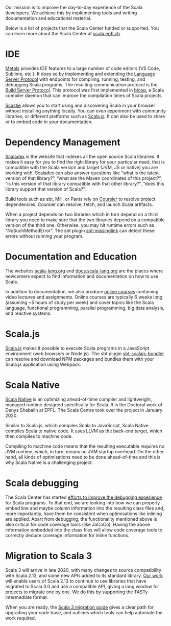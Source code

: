 Our mission is to improve the day-to-day experience of the Scala developers. We achieve this by implementing tools and writing documentation and educational material.

Below is a list of projects that the Scala Center funded or supported. You can learn more about the Scala Center at [scala.epfl.ch](https://scala.epfl.ch).

# IDE

[Metals](https://scalameta.org/metals/) provides IDE features to a large number of code editors (VS Code, Sublime, etc.). It does so by implementing and extending the [Language Server Protocol](https://microsoft.github.io/language-server-protocol/) with endpoints for compiling, running, testing, and debugging Scala programs. The resulting communication protocol is the [Build Server Protocol](https://build-server-protocol.github.io/). This protocol was first implemented in [bloop](https://scalacenter.github.io/bloop/), a Scala compiler daemon that can improve the compilation times of Scala projects.

[Scastie](https://scastie.scala-lang.org/) allows you to start using and discovering Scala in your browser without installing anything locally. You can even experiment with community libraries, or different platforms such as [Scala.js](https://www.scala-js.org/). It can also be used to share or to embed code in your documentation.

# Dependency Management

[Scaladex](https://index.scala-lang.org/) is the website that indexes all the open source Scala libraries. It makes it easy for you to find the right library for your particular need, that is compatible with the Scala version and target (JVM, JS or native) you are working with. Scaladex can also answer questions like “what is the latest version of that library?”, “what are the Maven coordinates of this project?”, “is this version of that library compatible with that other library?”, “does this library support that version of Scala?”.

Build tools such as sbt, Mill, or Pants rely on [Coursier](https://get-coursier.io/) to resolve project dependencies. Coursier can resolve, fetch, and launch Scala artifacts.

When a project depends on two libraries which in turn depend on a third library you need to make sure that the two libraries depend on a compatible version of the third one. Otherwise, you may hit runtime errors such as “NoSuchMethodError”. The sbt plugin [sbt-missinglink](https://github.com/scalacenter/sbt-missinglink) can detect these errors without running your program.

# Documentation and Education

The websites [scala-lang.org](https://www.scala-lang.org/) and [docs.scala-lang.org](https://docs.scala-lang.org/) are the places where newcomers expect to find information and documentation on how to use Scala.

In addition to documentation, we also produce [online courses](https://docs.scala-lang.org/learn.html) containing video lectures and assignments. Online courses are typically 6 weeks long (assuming ~5 hours of study per week) and cover topics like the Scala language, functional programming, parallel programming, big data analysis, and reactive systems.

# Scala.js

[Scala.js](http://www.scala-js.org/) makes it possible to execute Scala programs in a JavaScript environment (web browsers or Node.js). The sbt plugin [sbt-scalajs-bundler](https://scalacenter.github.io/scalajs-bundler/) can resolve and download NPM packages and bundles them with your Scala.js application using Webpack.

# Scala Native

[Scala Native](https://scala-native.readthedocs.io/en/latest/) is an optimizing ahead-of-time compiler and lightweight, managed runtime designed specifically for Scala. It is the Doctoral work of Denys Shabalin at EPFL. The Scala Centre took over the project in January 2020.

Similar to Scala.js, which compiles Scala to JavaScript, Scala Native compiles Scala to native code. It uses LLVM as the back-end target, which then compiles to machine code.

Compiling to machine code means that the resulting executable requires no JVM runtime, which, in turn, means no JVM startup overhead. On the other hand, all kinds of optimisations need to be done ahead-of-time and this is why Scala Native is a challenging project.

# Scala debugging

The Scala Center has started [efforts to improve the debugging experience](https://github.com/scalacenter/advisoryboard/blob/master/proposals/022-jsr-45.md) for Scala programs. To that end, we are looking into how we can properly embed line and maybe column information into the resulting class files and, more importantly, have them be consistent when optimisations like inlining are applied.
Apart from debugging, the functionality mentioned above is also critical for code coverage tools (like JaCoCo). Having the above information embedded into the class files will allow code coverage tools to correctly deduce coverage information for inline functions.

# Migration to Scala 3

Scala 3 will arrive in late 2020, with many changes to source compatibility with Scala 2.13, and some new APIs added to its standard library. [Our work](https://github.com/scala/scala/pull/8865) will enable users of Scala 2.13 to continue to use libraries that have migrated to Scala 3.0 and use a compatible API, giving a long window for projects to migrate one by one. We do this by supporting the TASTy intermediate format.

When you are ready, the [Scala 3 migration guide](https://github.com/scalacenter/scala-3-migration-guide) gives a clear path for upgrading your code base, and outlines which tools can help automate the work required.

